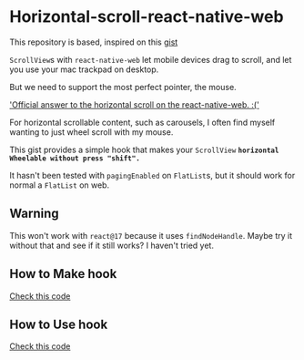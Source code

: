 # Horizontal-scroll-react-native-web

This repository is based, inspired on this [gist](https://gist.github.com/nandorojo/92e7301a49a8b9575bb24b3b1ddc19bf) 

`ScrollView`s with `react-native-web` let mobile devices drag to scroll, and let you use your mac trackpad on desktop.

But we need to support the most perfect pointer, the mouse.

['Official answer to the horizontal scroll on the react-native-web. :('](https://github.com/necolas/react-native-web/issues/2122)

For horizontal scrollable content, such as carousels, I often find myself wanting to just wheel scroll with my mouse. 

This gist provides a simple hook that makes your `ScrollView` **`horizontal Wheelable without press "shift".`**  

It hasn't been tested with `pagingEnabled` on `FlatList`s, but it should work for normal a `FlatList` on web.

## Warning

This won't work with `react@17` because it uses `findNodeHandle`. Maybe try it without that and see if it still works? I haven't tried yet.


## How to Make hook

[Check this code](https://github.com/bhyoo99/Horizontal-scroll-react-native-web/blob/main/use-draggable-scroll.ts)


## How to Use hook

[Check this code](https://github.com/bhyoo99/Horizontal-scroll-react-native-web/blob/main/HorizontalScrollView.tsx)

